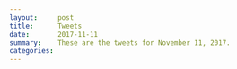 ```yaml
---
layout:     post
title:      Tweets
date:       2017-11-11
summary:    These are the tweets for November 11, 2017.
categories:
---
```


